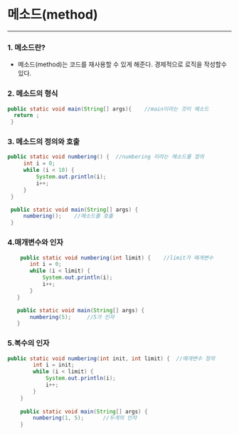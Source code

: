 # 메소드(method)
____
### 1. 메소드란?
   * 메소드(method)는 코드를 재사용할 수 있게 해준다. 경제적으로 로직을 작성할수 있다.
   
### 2. 메소드의 형식
   ```java
   public static void main(String[] args){    //main이라는 것이 메소드
     return ;
    }
```
    
### 3. 메소드의 정의와 호출
   ```java
   public static void numbering() {  //numbering 이라는 메소드를 정의
        int i = 0;
        while (i < 10) {
            System.out.println(i);
            i++;
        }
    }
 
    public static void main(String[] args) {
        numbering();    //메소드를 호출
    }
```
### 4.매개변수와 인자
 ```java
     public static void numbering(int limit) {    //limit가 매개변수
        int i = 0;
        while (i < limit) {
            System.out.println(i);
            i++;
        }
    }
 
    public static void main(String[] args) {
        numbering(5);     //5가 인자
    }
```

### 5.복수의 인자
```java
public static void numbering(int init, int limit) {  //매개변수 정의
        int i = init;
        while (i < limit) {
            System.out.println(i);
            i++;
        }
    }
 
    public static void main(String[] args) {
        numbering(1, 5);      //두개의 인자
    }
```
